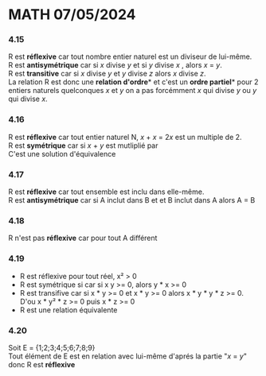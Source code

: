 MATH 07/05/2024
========================

### 4.15
R est **réflexive** car tout nombre entier naturel est un diviseur de lui-même.  
R est **antisymétrique** car si *x* divise *y* et si *y* divise *x* , alors *x* = *y*.  
R est **transitive** car si *x* divise *y* et *y* divise *z* alors *x* divise *z*.  
La relation R est donc une **relation d'ordre*** et c'est un **ordre partiel*** pour 2 entiers naturels quelconques *x* et *y* on a pas forcémment *x* qui divise *y* ou *y* qui divise *x*.

### 4.16
R est **réflexive** car tout entier naturel N, *x* + *x* = 2*x* est un multiple de 2.  
R est **symétrique** car si *x* + *y* est mutliplié par   
C'est une solution d'équivalence 

### 4.17
R est **réflexive** car tout ensemble est inclu dans elle-même.  
R est **antisymétrique** car si A inclut dans B et et B inclut dans A alors A = B  

### 4.18
R n'est pas **réflexive** car pour tout A différent 


### 4.19
 - R est réflexive pour tout réel, x² > 0  
 - R est symétrique si car si x y >= 0, alors y * x >= 0
 - R est transifive car si x * y >= 0 et x * y >= 0
  alors x * y * y * z >= 0. D'ou x * y² * z >= 0 puis x * z >= 0
 - R est une relation équivalente

### 4.20
 Soit E = {1;2;3;4;5;6;7;8;9}  
Tout élément de E  est en relation avec lui-même d'aprés la partie "*x* = *y*" donc R est **réflexive**
